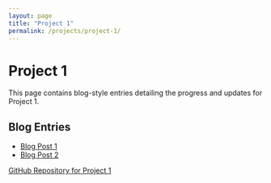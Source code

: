 ```yaml
---
layout: page
title: "Project 1"
permalink: /projects/project-1/
---
```


# Project 1
This page contains blog-style entries detailing the progress and updates for Project 1.

## Blog Entries
- [Blog Post 1](/projects/project-1/2023-01-01-blog-post-1/)
- [Blog Post 2](/projects/project-1/2023-01-15-blog-post-2/)

[GitHub Repository for Project 1](https://github.com/yourusername/project-1)

